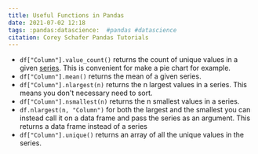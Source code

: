 ```yaml
---
title: Useful Functions in Pandas
date: 2021-07-02 12:18
tags: :pandas:datascience:  #pandas #datascience
citation: Corey Schafer Pandas Tutorials
---
```

- `df["Column"].value_count()` returns the count of unique values in a given [series](202107021207.md). This is convenient for make a pie chart for example.
- `df["Column"].mean()` returns the mean of a given series.
- `df["Column"].nlargest(n)` returns the n largest values in a series. This means you don't necessary need to sort. 
- `df["Column"].nsmallest(n)` returns the n smallest values in a series. 
- `df.nlargest(n, "Column")` for both the largest and the smallest you can instead call it on a data frame and pass the series as an argument. This returns a data frame instead of a series
- `df["Column"].unique()` returns an array of all the unique values in the series.

